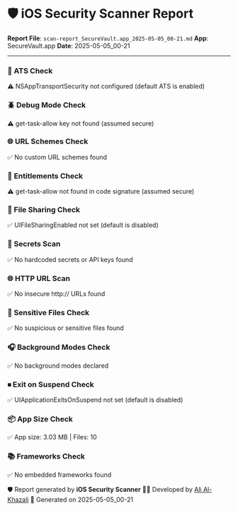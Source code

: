 # 🛡️ iOS Security Scanner Report

**Report File**: `scan-report_SecureVault.app_2025-05-05_00-21.md`
**App**: SecureVault.app
**Date**: 2025-05-05_00-21

---




### 🔐 ATS Check
⚠️ NSAppTransportSecurity not configured (default ATS is enabled)




### 🪲 Debug Mode Check
⚠️ get-task-allow key not found (assumed secure)




### 🌐 URL Schemes Check
✅ No custom URL schemes found




### 🔐 Entitlements Check
⚠️ get-task-allow not found in code signature (assumed secure)




### 📂 File Sharing Check
✅ UIFileSharingEnabled not set (default is disabled)




### 🧾 Secrets Scan
✅ No hardcoded secrets or API keys found




### 🌐 HTTP URL Scan
✅ No insecure http:// URLs found




### 📁 Sensitive Files Check
✅ No suspicious or sensitive files found




### 🎧 Background Modes Check
✅ No background modes declared




### ⏹ Exit on Suspend Check
✅ UIApplicationExitsOnSuspend not set (default is disabled)




### 📦 App Size Check
✅ App size: 3.03 MB | Files: 10




### 📚 Frameworks Check
✅ No embedded frameworks found




🛡️ Report generated by **iOS Security Scanner**
👨‍💻 Developed by [Ali Al-Khazali](https://github.com/alialkhazali)
📅 Generated on 2025-05-05_00-21
